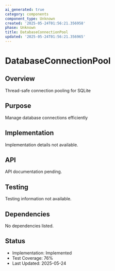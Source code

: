 ```yaml
---
ai_generated: true
category: components
component_type: Unknown
created: '2025-05-24T01:56:21.356958'
phase: Unknown
title: DatabaseConnectionPool
updated: '2025-05-24T01:56:21.356965'
---
```


# DatabaseConnectionPool

## Overview
Thread-safe connection pooling for SQLite

## Purpose
Manage database connections efficiently

## Implementation
Implementation details not available.

## API
API documentation pending.

## Testing
Testing information not available.

## Dependencies
No dependencies listed.

## Status
- Implementation: Implemented
- Test Coverage: 76%
- Last Updated: 2025-05-24